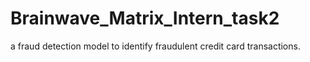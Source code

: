 # Brainwave_Matrix_Intern_task2
a fraud detection model to identify fraudulent credit card transactions.
